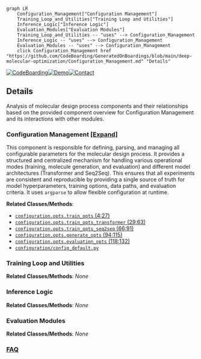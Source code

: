 ```mermaid
graph LR
    Configuration_Management["Configuration Management"]
    Training_Loop_and_Utilities["Training Loop and Utilities"]
    Inference_Logic["Inference Logic"]
    Evaluation_Modules["Evaluation Modules"]
    Training_Loop_and_Utilities -- "uses" --> Configuration_Management
    Inference_Logic -- "uses" --> Configuration_Management
    Evaluation_Modules -- "uses" --> Configuration_Management
    click Configuration_Management href "https://github.com/CodeBoarding/GeneratedOnBoardings/blob/main/deep-molecular-optimization/Configuration_Management.md" "Details"
```

[![CodeBoarding](https://img.shields.io/badge/Generated%20by-CodeBoarding-9cf?style=flat-square)](https://github.com/CodeBoarding/GeneratedOnBoardings)[![Demo](https://img.shields.io/badge/Try%20our-Demo-blue?style=flat-square)](https://www.codeboarding.org/demo)[![Contact](https://img.shields.io/badge/Contact%20us%20-%20contact@codeboarding.org-lightgrey?style=flat-square)](mailto:contact@codeboarding.org)

## Details

Analysis of molecular design process components and their relationships based on the provided component overview for Configuration Management and its interactions with other modules.

### Configuration Management [[Expand]](./Configuration_Management.md)
This component is responsible for defining, parsing, and managing all configurable parameters for the molecular design process. It provides a structured and centralized mechanism for handling various operational modes (training, molecule generation, and evaluation) and different model architectures (Transformer and Seq2Seq). This ensures that all experiments are consistent and reproducible by providing a single source of truth for model hyperparameters, training options, data paths, and evaluation criteria. It uses `argparse` to allow flexible configuration at runtime.


**Related Classes/Methods**:

- <a href="https://github.com/MolecularAI/deep-molecular-optimization/blob/main/configuration/opts.py#L4-L27" target="_blank" rel="noopener noreferrer">`configuration.opts.train_opts` (4:27)</a>
- <a href="https://github.com/MolecularAI/deep-molecular-optimization/blob/main/configuration/opts.py#L29-L63" target="_blank" rel="noopener noreferrer">`configuration.opts.train_opts_transformer` (29:63)</a>
- <a href="https://github.com/MolecularAI/deep-molecular-optimization/blob/main/configuration/opts.py#L66-L91" target="_blank" rel="noopener noreferrer">`configuration.opts.train_opts_seq2seq` (66:91)</a>
- <a href="https://github.com/MolecularAI/deep-molecular-optimization/blob/main/configuration/opts.py#L94-L115" target="_blank" rel="noopener noreferrer">`configuration.opts.generate_opts` (94:115)</a>
- <a href="https://github.com/MolecularAI/deep-molecular-optimization/blob/main/configuration/opts.py#L118-L132" target="_blank" rel="noopener noreferrer">`configuration.opts.evaluation_opts` (118:132)</a>
- <a href="https://github.com/MolecularAI/deep-molecular-optimization/blob/main/configuration/config_default.py" target="_blank" rel="noopener noreferrer">`configuration/config_default.py`</a>


### Training Loop and Utilities



**Related Classes/Methods**: _None_

### Inference Logic



**Related Classes/Methods**: _None_

### Evaluation Modules



**Related Classes/Methods**: _None_



### [FAQ](https://github.com/CodeBoarding/GeneratedOnBoardings/tree/main?tab=readme-ov-file#faq)